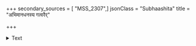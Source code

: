 +++
secondary_sources = [ "MSS_2307",]
jsonClass = "Subhaashita"
title = "अभिमानधनस्य गत्वरैर्"

+++

<details><summary>Text</summary>

अभिमानधनस्य गत्वरैर् असुभिः स्थास्नु यशश्चिचीषतः।  
अचिरांशुविलासचञ्चला ननु लक्ष्मीः फलमानुषङ्गिकम्॥
</details>
